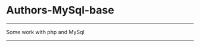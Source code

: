 # Authors-MySql-base        
____________________    
Some work with php and MySql
____________________________
